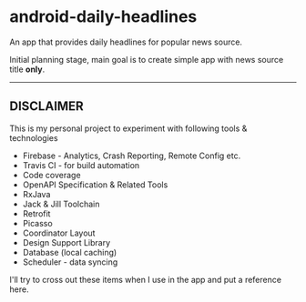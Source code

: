 # android-daily-headlines
An app that provides daily headlines for popular news source.

Initial planning stage, main goal is to create simple app with news source title **only**.

----

## DISCLAIMER
This is my personal project to experiment with following tools & technologies
 * Firebase - Analytics, Crash Reporting, Remote Config etc.
 * Travis CI - for build automation
 * Code coverage 
 * OpenAPI Specification & Related Tools
 * RxJava
 * Jack & Jill Toolchain 
 * Retrofit
 * Picasso
 * Coordinator Layout
 * Design Support Library
 * Database (local caching)
 * Scheduler - data syncing
 
I'll try to cross out these items when I use in the app and put a reference here.
